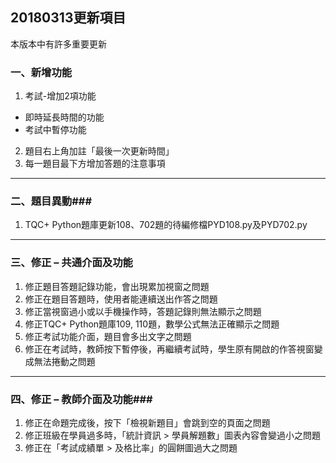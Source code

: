 ## 20180313更新項目 ##

本版本中有許多重要更新

### 一、新增功能 ###

1. 考試-增加2項功能
 * 即時延長時間的功能
 * 考試中暫停功能
2. 題目右上角加註「最後一次更新時間」
3. 每一題目最下方增加答題的注意事項

---

### 二、題目異動###

1. TQC+ Python題庫更新108、702題的待編修檔PYD108.py及PYD702.py

---

### 三、修正 – 共通介面及功能 ###

1. 修正題目答題記錄功能，會出現累加視窗之問題
2. 修正在題目答題時，使用者能連續送出作答之問題
3. 修正當視窗過小或以手機操作時，答題記錄則無法顯示之問題
4. 修正TQC+ Python題庫109, 110題，數學公式無法正確顯示之問題
5. 修正考試功能介面，題目會多出文字之問題
6. 修正在考試時，教師按下暫停後，再繼續考試時，學生原有開啟的作答視窗變成無法捲動之問題

---

### 四、修正 – 教師介面及功能###

1. 修正在命題完成後，按下「檢視新題目」會跳到空的頁面之問題
2. 修正班級在學員過多時，「統計資訊 > 學員解題數」圖表內容會變過小之問題
3. 修正在「考試成績單 > 及格比率」的圓餅圖過大之問題
